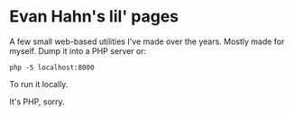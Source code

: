 Evan Hahn's lil' pages
======================

A few small web-based utilities I've made over the years. Mostly made for myself. Dump it into a PHP server or:

    php -S localhost:8000

To run it locally.

It's PHP, sorry.
